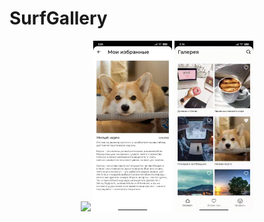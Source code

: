 # SurfGallery
<p align="center">
<img src = 'screens/favorite_fragment.gif' width='25%'/>
<img src='screens/detail_fragment.jpg' width='25%'/>
<img src='screens/search_fragment.gif' width='25%'/>
</p>
